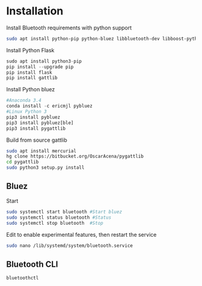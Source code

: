 # Installation



Install Bluetooth requirements with python support

```bash
sudo apt install python-pip python-bluez libbluetooth-dev libboost-python-dev libboost-thread-dev libglib2.0-dev bluez bluez-hcidump
```



Install Python Flask

```python
sudo apt install python3-pip
pip install --upgrade pip
pip install flask
pip install gattlib
```



Install Python bluez


```python
#Anaconda 3.4
conda install -c ericmjl pybluez 
#Linux Python 3
pip3 install pybluez
pip3 install pybluez[ble]
pip3 install pygattlib
```

Build from source gattlib

```bash
sudo apt install mercurial
hg clone https://bitbucket.org/OscarAcena/pygattlib
cd pygattlib
sudo python3 setup.py install
```



## Bluez

Start

```bash
sudo systemctl start bluetooth #Start bluez
sudo systemctl status bluetooth #Status
sudo systemctl stop bluetooth  #Stop
```

Edit to enable experimental features, then restart the service
```bash
sudo nano /lib/systemd/system/bluetooth.service 
```

## Bluetooth CLI

```bash
bluetoothctl
```

